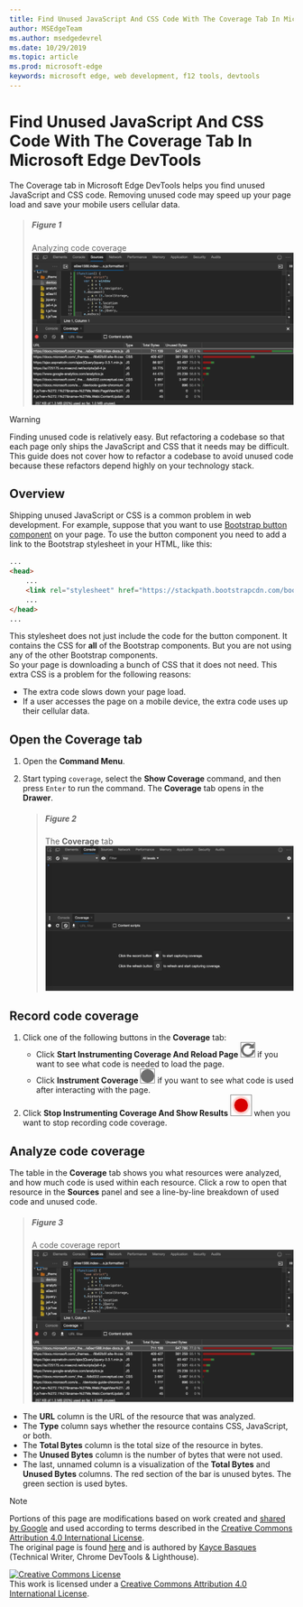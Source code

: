 ```yaml
---
title: Find Unused JavaScript And CSS Code With The Coverage Tab In Microsoft Edge DevTools
author: MSEdgeTeam
ms.author: msedgedevrel
ms.date: 10/29/2019
ms.topic: article
ms.prod: microsoft-edge
keywords: microsoft edge, web development, f12 tools, devtools
---
```

<!-- Copyright Kayce Basques 

   Licensed under the Apache License, Version 2.0 (the "License");
   you may not use this file except in compliance with the License.
   You may obtain a copy of the License at

       http://www.apache.org/licenses/LICENSE-2.0

   Unless required by applicable law or agreed to in writing, software
   distributed under the License is distributed on an "AS IS" BASIS,
   WITHOUT WARRANTIES OR CONDITIONS OF ANY KIND, either express or implied.
   See the License for the specific language governing permissions and
   limitations under the License.  -->





# Find Unused JavaScript And CSS Code With The Coverage Tab In Microsoft Edge DevTools   



The Coverage tab in Microsoft Edge DevTools helps you find unused JavaScript and CSS code.  Removing unused code may speed up your page load and save your mobile users cellular data.  

> ##### Figure 1  
> Analyzing code coverage  
> ![Analyzing code coverage][ImageExample]  

> [!WARNING]
> Finding unused code is relatively easy.  But refactoring a codebase so that each page only ships the JavaScript and CSS that it needs may be difficult.  This guide does not cover how to refactor a codebase to avoid unused code because these refactors depend highly on your technology stack.  

## Overview   

Shipping unused JavaScript or CSS is a common problem in web development.  For example, suppose that you want to use [Bootstrap button component][BootstrapButtons] on your page.  To use the button component you need to add a link to the Bootstrap stylesheet in your HTML, like this:  

```html
...
<head>
    ...
    <link rel="stylesheet" href="https://stackpath.bootstrapcdn.com/bootstrap/4.3.1/css/bootstrap.min.css" integrity="sha384-ggOyR0iXCbMQv3Xipma34MD+dH/1fQ784/j6cY/iJTQUOhcWr7x9JvoRxT2MZw1T" crossorigin="anonymous">
    ...
</head>
...
```  

This stylesheet does not just include the code for the button component.  It contains the CSS for **all** of the Bootstrap components.  But you are not using any of the other Bootstrap components.  
So your page is downloading a bunch of CSS that it does not need.  This extra CSS is a problem for the following reasons:  

*   The extra code slows down your page load.  <!--See [Render-Blocking CSS][render].  -->  
*   If a user accesses the page on a mobile device, the extra code uses up their cellular data.  

<!--[render]: /web/fundamentals/performance/critical-rendering-path/render-blocking-css  -->  

## Open the Coverage tab   

1.  Open the **Command Menu**.  
1.  Start typing `coverage`, select the **Show Coverage** command, and then press `Enter` to run the command.  The **Coverage** tab opens in the **Drawer**.  

    > ##### Figure 2  
    > The **Coverage** tab  
    > ![The Coverage tab][ImageCoverage]  

<!--todo: add command menu section when available -->  

## Record code coverage   

1.  Click one of the following buttons in the **Coverage** tab:  
    *   Click **Start Instrumenting Coverage And Reload Page** ![Start Instrumenting Coverage And Reload Page][ImageLoadIcon] if you want to see what code is needed to load the page.  
    *   Click **Instrument Coverage** ![Instrument Coverage][ImageRecordIcon] if you want to see what code is used after interacting with the page.  
1.  Click **Stop Instrumenting Coverage And Show Results** ![Stop Instrumenting Coverage And Show Results][ImageStopIcon] when you want to stop recording code coverage.  

## Analyze code coverage   

The table in the **Coverage** tab shows you what resources were analyzed, and how much code is used within each resource. Click a row to open that resource in the **Sources** panel and see a line-by-line breakdown of used code and unused code.  

> ##### Figure 3  
> A code coverage report  
> ![A code coverage report][ImageExample]  

*   The **URL** column is the URL of the resource that was analyzed.  
*   The **Type** column says whether the resource contains CSS, JavaScript, or both.  
*   The **Total Bytes** column is the total size of the resource in bytes.  
*   The **Unused Bytes** column is the number of bytes that were not used.  
*   The last, unnamed column is a visualization of the **Total Bytes** and **Unused Bytes** columns.  The red section of the bar is unused bytes.  The green section is used bytes.  

 



<!-- image links -->  

[ImageLoadIcon]: images/reload-icon.msft.png  
[ImageRecordIcon]: images/record-icon.msft.png  
[ImageStopIcon]: images/stop-icon.msft.png  

[ImageExample]: images/sources-resource-drawer-coverage.msft.png "Figure 1: Analyzing code coverage"  
[ImageCoverage]: images/console-drawer-coverage-empty.msft.png "Figure 2: The Coverage tab"  
[ImageExample]: images/sources-resource-drawer-coverage-selected.msft.png "Figure 3: A code coverage report"  

<!-- links -->  

<!--[DevToolsCommandMenu]: ../command-menu/index.md "Run Commands With The Microsoft Edge DevTools Command Menu"  -->  

[BootstrapButtons]: https://getbootstrap.com/docs/4.3/components/buttons "Buttons - Bootstrap"  

> [!NOTE]
> Portions of this page are modifications based on work created and [shared by Google][GoogleSitePolicies] and used according to terms described in the [Creative Commons Attribution 4.0 International License][CCA4IL].  
> The original page is found [here](https://developers.google.com/web/tools/chrome-devtools/coverage/index) and is authored by [Kayce Basques][KayceBasques] \(Technical Writer, Chrome DevTools & Lighthouse\).  

[![Creative Commons License][CCby4Image]][CCA4IL]  
This work is licensed under a [Creative Commons Attribution 4.0 International License][CCA4IL].  

[CCA4IL]: http://creativecommons.org/licenses/by/4.0  
[CCby4Image]: https://i.creativecommons.org/l/by/4.0/88x31.png  
[GoogleSitePolicies]: https://developers.google.com/terms/site-policies  
[KayceBasques]: https://developers.google.com/web/resources/contributors/kaycebasques  
